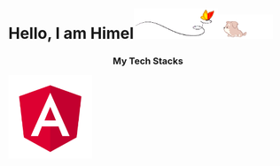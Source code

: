 # Hello, I am Himel<img src="images/butterfly.gif" width=30%><img src="images/dog.gif" width=20%>

<h3 align="center">
My Tech Stacks
</h3>
<img src="images/Angular_full_color_logo.svg.png" width=30%>

<!--
**Anwarul-Islam-Himel/Anwarul-Islam-himel** is a ✨ _special_ ✨ repository because its `README.md` (this file) appears on your GitHub profile.

Here are some ideas to get you started:
<img src="images/" width=30%>
- 🔭 I’m currently working on ...
- 🌱 I’m currently learning ...
- 👯 I’m looking to collaborate on ...
- 🤔 I’m looking for help with ...
- 💬 Ask me about ...
- 📫 How to reach me: ...
- 😄 Pronouns: ...
- ⚡ Fun fact: ...
-->
